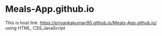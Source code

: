 # Meals-App.github.io
This is host link: https://priyankakumari95.github.io/Meals-App.github.io/ 
using HTML, CSS,JavaScript
